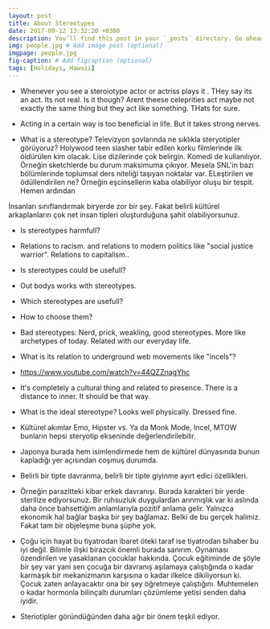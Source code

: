 ```yaml
---
layout: post
title: About Stereotypes
date: 2017-09-12 13:32:20 +0300
description: You’ll find this post in your `_posts` directory. Go ahead and edit it and re-build the site to see your changes. # Add post description (optional)
img: people.jpg # Add image post (optional)
imgpage: people.jpg
fig-caption: # Add figcaption (optional)
tags: [Holidays, Hawaii]
---
```


* Whenever you see a steroiotype actor or actriss plays it . THey say its an act. Its not real. Is it though? Arent theese celeprities act maybe not exactly the same thing but they act like something. THats for sure.
* Acting in a certain way is too beneficial in life. But it takes strong nerves. 

* What is a stereotype? Televizyon şovlarında ne sıklıkla steryotipler görüyoruz? Holywood teen slasher tabir edilen korku filmlerinde ilk öldürülen kim olacak. Lise dizilerinde çok belirgin. Komedi de kullanılıyor. Örneğin sketchlerde bu durum maksimuma çıkıyor. Mesela SNL'in bazı bölümlerinde toplumsal ders niteliği taşıyan noktalar var. ELeştirilen ve ödüllendirilen ne? Örneğin eşcinsellerin kaba olabiliyor oluşu bir tespit. Hemen ardından 

İnsanları sınıflandırmak biryerde zor bir şey. Fakat belirli kültürel arkaplanların çok net insan tipleri oluşturduğuna şahit olabiliyorsunuz.

* Is stereotypes harmfull?
* Relations to racism. and relations to modern politics like "social justice warrior". Relations to capitalism..
* Is stereotypes could be usefull?
* Out bodys works with stereotypes.
* Which stereotypes are usefull? 
* How to choose them?
* Bad stereotypes: Nerd, prick, weakling,  good stereotypes. More like archetypes of today. Related with our everyday life. 
* What is its relation to underground web movements like "incels"?
* https://www.youtube.com/watch?v=44QZZnagYhc


* It's completely a cultural thing and related to presence. There is a distance to inner. It should be that way.
* What is the ideal stereotype? Looks well physically. Dressed fine.


* Kültürel akımlar Emo, Hipster vs. Ya da Monk Mode, Incel, MTOW bunların hepsi steryotip ekseninde değerlendirilebilir.
* Japonya burada hem isimlendirmede hem de kültürel dünyasında bunun kapladığı yer açısından coşmuş durumda.
* Belirli bir tipte davranma, belirli bir tipte giyinme ayırt edici özellikleri.
* Örneğin parazitteki kibar erkek davranışı. Burada karakteri bir yerde sterilize ediyorsunuz. Bir ruhsuzluk duygulardan arınmışlık var ki aslında daha önce bahsettiğim anlamlarıyla pozitif anlama gelir. Yalnızca ekonomik hal bağlar başka bir şey bağlamaz. Belki de bu gerçek halimiz. Fakat tam bir objeleşme buna şüphe yok.

* Çoğu için hayat bu tiyatrodan ibaret öteki taraf ise tiyatrodan bihaber bu iyi değil. Bilimle ilişki birazcık önemli burada sanırım. Oynaması özendirilen ve yasaklanan çocuklar hakkında. Çocuk eğitiminde de şöyle bir şey var yani sen çocuğa bir davranış aşılamaya çalıştığında o kadar karmaşık bir mekanizmanın karşısına o kadar ilkelce dikiliyorsun ki. Çocuk zaten anlayacaktır ona bir şey öğretmeye çalıştığını. Muhtemelen o kadar hormonla bilinçaltı durumları çözümleme yetisi senden daha iyidir.

* Steriotipler göründüğünden daha ağır bir önem teşkil ediyor.

